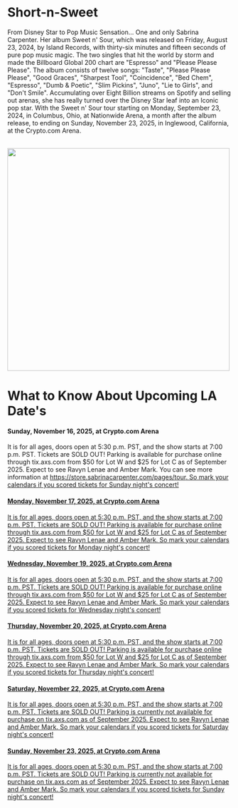# Short-n-Sweet
From Disney Star to Pop Music Sensation... One and only Sabrina Carpenter. Her album Sweet n' Sour, which was released on Friday, August 23, 2024, by Island Records, with thirty-six minutes and fifteen seconds of pure pop music magic. The two singles that hit the world by storm and made the Billboard Global 200 chart are "Espresso" and "Please Please Please". The album consists of twelve songs: "Taste", "Please Please Please", "Good Graces", "Sharpest Tool", "Coincidence", "Bed Chem", "Espresso", "Dumb & Poetic", "Slim Pickins", "Juno", "Lie to Girls", and "Don't Smile". Accumulating over Eight Billion streams on Spotify and selling out arenas, she has really turned over the Disney Star leaf into an Iconic pop star. With the Sweet n' Sour tour starting on Monday, September 23, 2024, in Columbus, Ohio, at Nationwide Arena, a month after the album release, to ending on Sunday, November 23, 2025, in Inglewood, California, at the Crypto.com Arena.

<br>
<img height="500" src="https://preview.redd.it/sabrina-carpenter-short-n-sweet-6th-album-out-on-august-23-v0-byf6nbop1e4d1.jpeg?width=1080&crop=smart&auto=webp&s=622d5ce99af91c8010d2773694315e4a61ac9fc8" />
<br>
<h1> What to Know About Upcoming LA Date's </h1>
<h4>Sunday, November 16, 2025, at Crypto.com Arena</h4>
<p> It is for all ages, doors open at 5:30 p.m. PST, and the show starts at 7:00 p.m. PST. Tickets are SOLD OUT! Parking is available for purchase online through tix.axs.com from $50 for Lot W and $25 for Lot C as of September 2025. Expect to see Ravyn Lenae and Amber Mark. You can see more information at <a href> https://store.sabrinacarpenter.com/pages/tour<a href>. So mark your calendars if you scored tickets for Sunday night's concert! </p>
<h4>Monday, November 17, 2025, at Crypto.com Arena</h4>
<p> It is for all ages, doors open at 5:30 p.m. PST, and the show starts at 7:00 p.m. PST. Tickets are SOLD OUT! Parking is available for purchase online through tix.axs.com from $50 for Lot W and $25 for Lot C as of September 2025. Expect to see Ravyn Lenae and Amber Mark. So mark your calendars if you scored tickets for Monday night's concert! </p>
<h4>Wednesday, November 19, 2025, at Crypto.com Arena</h4>
<p> It is for all ages, doors open at 5:30 p.m. PST, and the show starts at 7:00 p.m. PST. Tickets are SOLD OUT! Parking is available for purchase online through tix.axs.com from $50 for Lot W and $25 for Lot C as of September 2025. Expect to see Ravyn Lenae and Amber Mark. So mark your calendars if you scored tickets for Wednesday night's concert! </p>
<h4>Thursday, November 20, 2025, at Crypto.com Arena</h4>
<p> It is for all ages, doors open at 5:30 p.m. PST, and the show starts at 7:00 p.m. PST. Tickets are SOLD OUT! Parking is available for purchase online through tix.axs.com from $50 for Lot W and $25 for Lot C as of September 2025. Expect to see Ravyn Lenae and Amber Mark. So mark your calendars if you scored tickets for Thursday night's concert! </p>
<h4> Saturday, November 22, 2025, at Crypto.com Arena</h4>
<p> It is for all ages, doors open at 5:30 p.m. PST, and the show starts at 7:00 p.m. PST. Tickets are SOLD OUT! Parking is currently not available for purchase on tix.axs.com as of September 2025. Expect to see Ravyn Lenae and Amber Mark. So mark your calendars if you scored tickets for Saturday night's concert! </p>
<h4>Sunday, November 23, 2025, at Crypto.com Arena</h4>
<p> It is for all ages, doors open at 5:30 p.m. PST, and the show starts at 7:00 p.m. PST. Tickets are SOLD OUT! Parking is currently not available for purchase on tix.axs.com as of September 2025. Expect to see Ravyn Lenae and Amber Mark. So mark your calendars if you scored tickets for Sunday night's concert! </p>
